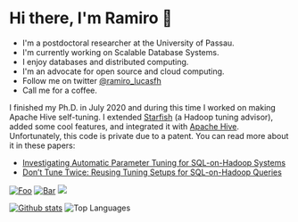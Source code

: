 # Hi there, I'm Ramiro :wave:

- I'm a postdoctoral researcher at the University of Passau.
- I'm currently working on Scalable Database Systems.
- I enjoy databases and distributed computing.
- I'm an advocate for open source and cloud computing.
- Follow me on twitter [@ramiro_lucasfh](https://www.twitter.com/ramiro_lucasfh)
- Call me for a coffee.

I finished my Ph.D. in July 2020 and during this time I worked on making Apache Hive self-tuning. I extended [Starfish](http://cidrdb.org/cidr2011/Papers/CIDR11_Paper36.pdf) (a Hadoop tuning advisor), added some cool features, and integrated it with [Apache Hive](https://hive.apache.org/). Unfortunately, this code is private due to a patent. You can read more about it in these papers:

- [Investigating Automatic Parameter Tuning for SQL-on-Hadoop Systems](https://www.sciencedirect.com/science/article/abs/pii/S2214579621000216)
- [Don’t Tune Twice: Reusing Tuning Setups for SQL-on-Hadoop Queries](https://link.springer.com/chapter/10.1007%2F978-3-030-33223-5_9)

[![Foo](https://img.shields.io/badge/LinkedIn-blue?style=flat&logo=linkedin&labelColor=blu)](https://www.linkedin.com/in/edsonramirolucasfilho/)
[![Bar](https://img.shields.io/badge/Twitter-white?style=flat&logo=twitter&labelColor=blu)](https://twitter.com/ramiro_lucasfh)
![](https://visitor-badge.laobi.icu/badge?page_id="https://github.com/erlfilho/")

[![Github stats](https://github-readme-stats.vercel.app/api?username=erlfilho&theme=white-black)](https://github.com/erlfilho/github-readme-stats)
![Top Languages](https://github-readme-stats.vercel.app/api/top-langs/?username=erlfilho&hide=TeX&layout=compact)
